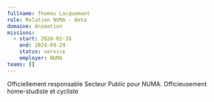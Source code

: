 ```yaml
---
fullname: Thomas Lacquemant
role: Relation NUMA - Beta
domaine: Animation
missions:
  - start: 2020-02-28
    end: 2024-09-29
    status: service
    employer: NUMA
teams: []
---
```

Officiellement responsable Secteur Public pour NUMA. Officieusement home-studiste et cycliste